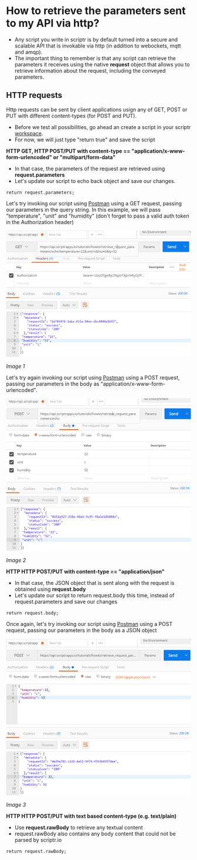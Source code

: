 # How to retrieve the parameters sent to my API via http?

- Any script you write in scriptr is by default turned into a secure and scalable API that is invokable via http (in addition to webockets, mqtt and amqp). 
- The important thing to remember is that any script can retrieve the parameters it receives using the native **request** object that allows you to retrieve information about the request, including the conveyed parameters.

## HTTP requests

Http requests can be sent by client applications usign any of GET, POST or PUT with different content-types (for POST and PUT). 

- Before we test all possibilities, go ahead an create a script in your scriptr [workspace](https://www.scriptr.io/workspace).
- For now, we will just type "return true" and save the script

**HTTP GET, HTTP POST/PUT with content-type == "application/x-www-form-urlencoded" or "multipart/form-data"**

- In that case, the parameters of the request are retrieved using **request.parameters**
- Let's update our script to echo back object and save our changes. 

```
return request.parameters;
```

Let's try invoking our script using [Postman](https://www.getpostman.com/) using a GET request, passing our parameters in the query string. 
In this example, we will pass "temperature", "unit" and "humidity" (don't forget to pass a valid auth token in the Authorization header)

![Retrieve parameters from query string](./images/get_request.png)

*Image 1*

Let's try again invoking our script using [Postman](https://www.getpostman.com/) using a POST request, passing our parameters in the body as "application/x-www-form-urlencoded". 

![Retrieve parameters from body](./images/post_request_classic.png)

*Image 2*

**HTTP HTTP POST/PUT with content-type == "application/json"**

- In that case, the JSON object that is sent along with the request is obtained using **request.body**
- Let's update our script to return request.body this time, instead of request.parameters and save our changes

```
return request.body;
```

Once again, let's try invoking our script using [Postman](https://www.getpostman.com/) using a POST request, passing our parameters in the body as a JSON object

![Retrieve parameters from body](./images/post_request_json.png)

*Image 3*

**HTTP HTTP POST/PUT with text based content-type (e.g. text/plain)**

- Use **request.rawBody** to retrieve any textual content
- request.rawBody also contains any body content that could not be parsed by scriptr.io

```
return request.rawBody;
```
